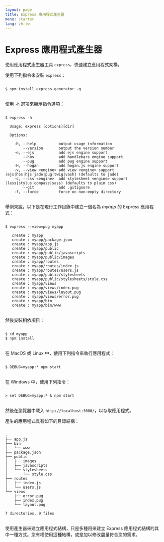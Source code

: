 ```yaml
---
layout: page
title: Express 應用程式產生器
menu: starter
lang: zh-tw
---
```


# Express 應用程式產生器

使用應用程式產生器工具 `express`，快速建立應用程式架構。

使用下列指令來安裝 `express`：

<pre>
<code class="language-sh" translate="no">
$ npm install express-generator -g
</code>
</pre>

使用 `-h` 選項來顯示指令選項：

<pre>
<code class="language-sh" translate="no">
$ express -h

  Usage: express [options][dir]

  Options:

    -h, --help          output usage information
        --version       output the version number
    -e, --ejs           add ejs engine support
        --hbs           add handlebars engine support
        --pug           add pug engine support
    -H, --hogan         add hogan.js engine support
    -v, --view &lt;engine&gt; add view &lt;engine&gt; support (ejs|hbs|hjs|jade|pug|twig|vash) (defaults to jade)
    -c, --css &lt;engine&gt;  add stylesheet &lt;engine&gt; support (less|stylus|compass|sass) (defaults to plain css)
        --git           add .gitignore
    -f, --force         force on non-empty directory
</code>
</pre>

舉例來說，以下是在現行工作目錄中建立一個名為 _myapp_ 的 Express 應用程式：

<pre>
<code class="language-sh" translate="no">
$ express --view=pug myapp

   create : myapp
   create : myapp/package.json
   create : myapp/app.js
   create : myapp/public
   create : myapp/public/javascripts
   create : myapp/public/images
   create : myapp/routes
   create : myapp/routes/index.js
   create : myapp/routes/users.js
   create : myapp/public/stylesheets
   create : myapp/public/stylesheets/style.css
   create : myapp/views
   create : myapp/views/index.pug
   create : myapp/views/layout.pug
   create : myapp/views/error.pug
   create : myapp/bin
   create : myapp/bin/www
</code>
</pre>

然後安裝相依項目：

<pre>
<code class="language-sh" translate="no">
$ cd myapp
$ npm install
</code>
</pre>

在 MacOS 或 Linux 中，使用下列指令來執行應用程式：

<pre>
<code class="language-sh" translate="no">
$ DEBUG=myapp:* npm start
</code>
</pre>

在 Windows 中，使用下列指令：

<pre>
<code class="language-sh" translate="no">
> set DEBUG=myapp:* & npm start
</code>
</pre>

然後在瀏覽器中載入 `http://localhost:3000/`，以存取應用程式。

產生的應用程式具有如下的目錄結構：

<pre>
<code class="language-sh" translate="no">
.
├── app.js
├── bin
│   └── www
├── package.json
├── public
│   ├── images
│   ├── javascripts
│   └── stylesheets
│       └── style.css
├── routes
│   ├── index.js
│   └── users.js
└── views
    ├── error.pug
    ├── index.pug
    └── layout.pug

7 directories, 9 files
</code>
</pre>

<div class="doc-box doc-info" markdown="1">
使用產生器來建立應用程式結構，只是多種用來建立 Express 應用程式結構的其中一種方式。您有權使用這種結構，或是加以修改盡量符合您的需求。
</div>
